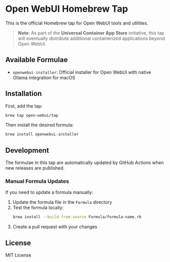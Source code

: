 # Open WebUI Homebrew Tap

This is the official Homebrew tap for Open WebUI tools and utilities.

> **Note**: As part of the **Universal Container App Store** initiative, this tap will eventually distribute additional containerized applications beyond Open WebUI.

## Available Formulae

- `openwebui-installer`: Official installer for Open WebUI with native Ollama integration for macOS

## Installation

First, add the tap:

```bash
brew tap open-webui/tap
```

Then install the desired formula:

```bash
brew install openwebui-installer
```

## Development

The formulae in this tap are automatically updated by GitHub Actions when new releases are published.

### Manual Formula Updates

If you need to update a formula manually:

1. Update the formula file in the `Formula` directory
2. Test the formula locally:
   ```bash
   brew install --build-from-source Formula/formula-name.rb
   ```
3. Create a pull request with your changes

## License

MIT License 